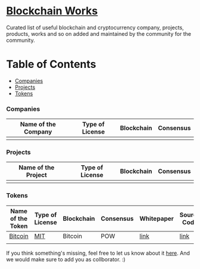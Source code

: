 # [Blockchain Works](https://blockchainedindia.github.io/resources/works)

Curated list of useful blockchain and cryptocurrency company, projects, products, works and so on added and maintained by the community for the community.

# Table of Contents

- [Companies](#companies)
- [Projects](#projects)
- [Tokens](#tokens)


### Companies

| Name of the Company | Type of License | Blockchain | Consensus |
|---|---|---|---|
|   |   |   |   |

### Projects

| Name of the Project | Type of License | Blockchain | Consensus |
|---|---|---|---|
|   |   |   |   |

### Tokens
| Name of the Token | Type of License | Blockchain | Consensus | Whitepaper | Source Code |
|---|---|---|---|---|---|
| [Bitcoin](https://bitcoin.org) | [MIT][mit] | Bitcoin | POW | [link](https://bitcoin.org/bitcoin.pdf) | [link](https://github.com/bitcoin/bitcoin) |
|   |   |   |   |   |   |



If you think something's missing, feel free to let us know about it [here](https://github.com/blockchainedindia/resources/issues/new).
And we would make sure to add you as collborator. :)

[mit]: https://opensource.org/licenses/MIT
